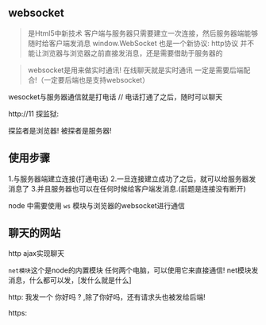 ## websocket
> 是Html5中新技术
> 客户端与服务器只需要建立一次连接，然后服务器端能够随时给客户端发消息
> window.WebSocket
> 也是一个新协议: http协议
> 并不能让浏览器与浏览器之前直接发消息，还是需要借助于服务器的

> websocket是用来做实时通讯!
> 在线聊天就是实时通讯
> 一定是需要后端配合!（一定要后端也是支持websocket）

wesocket与服务器通信就是打电话
// 电话打通了之后，随时可以聊天

http://11
探监狱:

探监者是浏览器!
被探者是服务器!

## 使用步骤
1.与服务器端建立连接(打通电话)
2.一旦连接建立成功了之后，就可以给服务器发消息了
3.并且服务器也可以在任何时候给客户端发消息.(前题是连接没有断开)

node 中需要使用 `ws` 模块与浏览器的websocket进行通信

## 聊天的网站
http ajax实现聊天


`net模块`这个是node的内置模块
任何两个电脑，可以使用它来直接通信!
net模块发消息，什么都可以发，[发什么就是什么]

http: 我发一个 你好吗 ? ,除了你好吗，还有请求头也被发给后端!

https: 